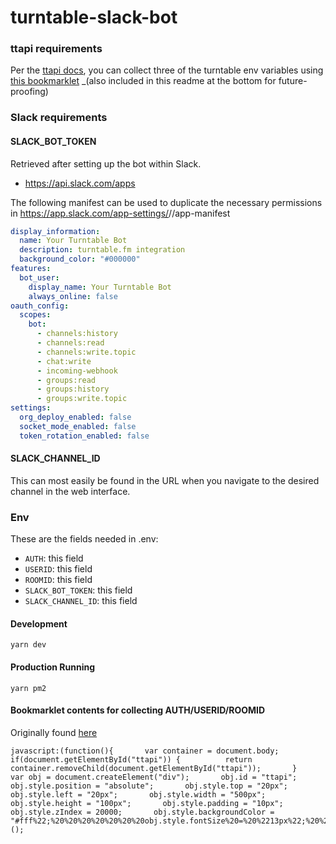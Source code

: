 # turntable-slack-bot

### ttapi requirements

Per the [ttapi docs](https://github.com/alaingilbert/Turntable-API), you can collect three of the turntable env variables using [this bookmarklet](http://alaingilbert.github.io/Turntable-API/bookmarklet.html) \_(also included in this readme at the bottom for future-proofing)

### Slack requirements

#### SLACK_BOT_TOKEN

Retrieved after setting up the bot within Slack.

- https://api.slack.com/apps

The following manifest can be used to duplicate the necessary permissions in https://app.slack.com/app-settings/<WORKSPACEID>/<BOTID>/app-manifest

```yml
display_information:
  name: Your Turntable Bot
  description: turntable.fm integration
  background_color: "#000000"
features:
  bot_user:
    display_name: Your Turntable Bot
    always_online: false
oauth_config:
  scopes:
    bot:
      - channels:history
      - channels:read
      - channels:write.topic
      - chat:write
      - incoming-webhook
      - groups:read
      - groups:history
      - groups:write.topic
settings:
  org_deploy_enabled: false
  socket_mode_enabled: false
  token_rotation_enabled: false
```

#### SLACK_CHANNEL_ID

This can most easily be found in the URL when you navigate to the desired channel in the web interface.

### Env

These are the fields needed in .env:

- `AUTH`: this field
- `USERID`: this field
- `ROOMID`: this field
- `SLACK_BOT_TOKEN`: this field
- `SLACK_CHANNEL_ID`: this field

#### Development

```
yarn dev
```

#### Production Running

```
yarn pm2
```

#### Bookmarklet contents for collecting AUTH/USERID/ROOMID

Originally found [here](http://alaingilbert.github.io/Turntable-API/bookmarklet.html)

```
javascript:(function(){       var container = document.body;       if(document.getElementById("ttapi")) {          return container.removeChild(document.getElementById("ttapi"));       }       var obj = document.createElement("div");       obj.id = "ttapi";       obj.style.position = "absolute";       obj.style.top = "20px";       obj.style.left = "20px";       obj.style.width = "500px";       obj.style.height = "100px";       obj.style.padding = "10px";       obj.style.zIndex = 20000;       obj.style.backgroundColor = "#fff%22;%20%20%20%20%20%20%20obj.style.fontSize%20=%20%2213px%22;%20%20%20%20%20%20%20var%20auth%20=%20document.createElement(%22div%22);%20%20%20%20%20%20%20%20%20%20%20auth.innerHTML%20=%20%22var%20AUTH%20=%20'%22+turntable.user.auth+%22';%22;%20%20%20%20%20%20%20var%20userid%20=%20document.createElement(%22div%22);%20%20%20%20%20%20%20%20%20%20%20userid.innerHTML%20=%20%22var%20USERID%20=%20'%22+turntable.user.id+%22';%22;%20%20%20%20%20%20%20for%20(var%20i%20in%20turntable)%20{%20if%20(turntable[i].roomId)%20{%20var%20rid%20=%20turntable[i].roomId;%20break;%20}%20}%20%20%20%20%20%20%20var%20roomid%20=%20document.createElement(%22div%22);%20%20%20%20%20%20%20%20%20%20%20roomid.innerHTML%20=%20%22var%20ROOMID%20=%20'%22+rid+%22';%22;%20%20%20%20%20%20%20obj.appendChild(auth);%20%20%20%20%20%20%20obj.appendChild(userid);%20%20%20%20%20%20%20obj.appendChild(roomid);%20%20%20%20%20%20%20container.appendChild(obj);%20%20%20%20})();
```
